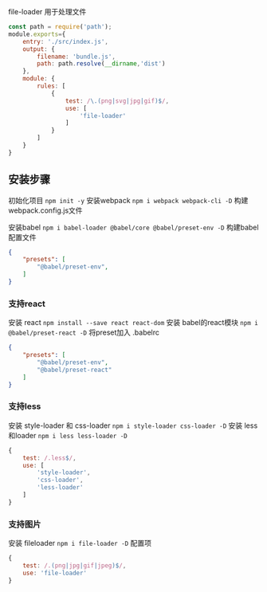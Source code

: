 file-loader 用于处理文件
``` javascript
const path = require('path');
module.exports={
    entry: './src/index.js',
    output: {
        filename: 'bundle.js',
        path: path.resolve(__dirname,'dist')
    },
    module: {
        rules: [
            {
                test: /\.(png|svg|jpg|gif)$/,
                use: [
                    'file-loader'
                ]
            }
        ]
    }
}
```

## 安装步骤
初始化项目
`npm init -y`
安装webpack
`npm i webpack webpack-cli -D`
构建webpack.config.js文件

安装babel
`npm i babel-loader @babel/core @babel/preset-env -D`
构建babel配置文件
``` json
{
    "presets": [
        "@babel/preset-env",
    ]   
}
```

### 支持react
安装 react
`npm install --save react react-dom`
安装 babel的react模块
`npm i @babel/preset-react -D`
将preset加入 .babelrc
``` json
{
    "presets": [
        "@babel/preset-env",
        "@babel/preset-react"
    ]
}
```
### 支持less
安装 style-loader 和 css-loader 
`npm i style-loader css-loader -D`
安装 less和loader
`npm i less less-loader -D`
``` javascript
{
    test: /.less$/,
    use: [
        'style-loader',
        'css-loader',
        'less-loader'
    ]
}
```

### 支持图片
安装 fileloader
`npm i file-loader -D`
配置项
``` javascript
{
    test: /.(png|jpg|gif|jpeg)$/,
    use: 'file-loader'
}
```

